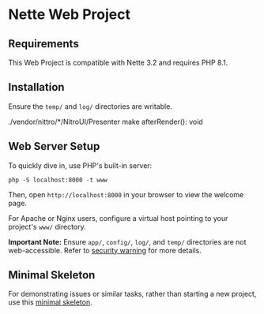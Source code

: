 Nette Web Project
=================

Requirements
------------

This Web Project is compatible with Nette 3.2 and requires PHP 8.1.


Installation
------------

Ensure the `temp/` and `log/` directories are writable.

./vendor/nittro/*/NitroUI/Presenter make afterRender(): void

Web Server Setup
----------------

To quickly dive in, use PHP's built-in server:

	php -S localhost:8000 -t www

Then, open `http://localhost:8000` in your browser to view the welcome page.

For Apache or Nginx users, configure a virtual host pointing to your project's `www/` directory.

**Important Note:** Ensure `app/`, `config/`, `log/`, and `temp/` directories are not web-accessible.
Refer to [security warning](https://nette.org/security-warning) for more details.


Minimal Skeleton
----------------

For demonstrating issues or similar tasks, rather than starting a new project, use
this [minimal skeleton](https://github.com/nette/web-project/tree/minimal).
